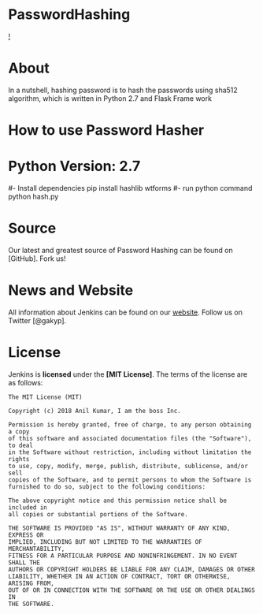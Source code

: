 # PasswordHashing
[!][website]

# About
In a nutshell, hashing password is to hash the passwords using sha512 algorithm, which is written in Python 2.7 and Flask Frame work

# How to use Password Hasher
# Python Version: 2.7
#- Install dependencies
  pip install hashlib wtforms
#- run python command
  python hash.py


# Source
Our latest and greatest source of Password Hashing can be found on [GitHub]. Fork us!

# News and Website
All information about Jenkins can be found on our [website]. Follow us on Twitter [@gakyp].

# License
Jenkins is **licensed** under the **[MIT License]**. The terms of the license are as follows:

    The MIT License (MIT)

    Copyright (c) 2018 Anil Kumar, I am the boss Inc.

    Permission is hereby granted, free of charge, to any person obtaining a copy
    of this software and associated documentation files (the "Software"), to deal
    in the Software without restriction, including without limitation the rights
    to use, copy, modify, merge, publish, distribute, sublicense, and/or sell
    copies of the Software, and to permit persons to whom the Software is
    furnished to do so, subject to the following conditions:

    The above copyright notice and this permission notice shall be included in
    all copies or substantial portions of the Software.

    THE SOFTWARE IS PROVIDED "AS IS", WITHOUT WARRANTY OF ANY KIND, EXPRESS OR
    IMPLIED, INCLUDING BUT NOT LIMITED TO THE WARRANTIES OF MERCHANTABILITY,
    FITNESS FOR A PARTICULAR PURPOSE AND NONINFRINGEMENT. IN NO EVENT SHALL THE
    AUTHORS OR COPYRIGHT HOLDERS BE LIABLE FOR ANY CLAIM, DAMAGES OR OTHER
    LIABILITY, WHETHER IN AN ACTION OF CONTRACT, TORT OR OTHERWISE, ARISING FROM,
    OUT OF OR IN CONNECTION WITH THE SOFTWARE OR THE USE OR OTHER DEALINGS IN
    THE SOFTWARE.
[website]: https://Codeanil.github.io/IamAnil/

